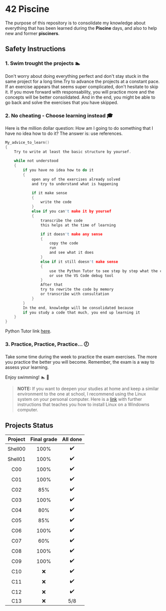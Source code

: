 # 42 Piscine

The purpose of this repository is to consolidate my knowledge about everything that has been learned during the **Piscine** days, and also to help new and former **pisciners**.

## Safety Instructions

### 1. Swim trought the projects :swimmer:
Don't worry about doing everything perfect and don't stay stuck in the same project for a long time.Try to advance the projects at a constant pace. If an exercise appears that seems super complicated, don't hesitate to skip it. If you move forward with responsability, you will practice more and the concepts will be better consolidated. And in the end, you might be able to go back and solve the exercises that you have skipped.

### 2. No cheating - Choose learning instead :mortar_board:
Here is the million dollar question: How am I going to do something that I have no idea how to do it? The answer is: use references.
```c
My_advice_to_learn()
{
    Try to write at least the basic structure by yoursef.
    
    while not understood
    {
        if you have no idea how to do it
        {
            open any of the exercises already solved
            and try to understand what is happening

            if it make sense
            {
                write the code
            }
            else if you can't make it by yoursef
            {
                transcribe the code
                this helps at the time of learning

                if it doesn't make any sense
                {
                    copy the code
                    run
                    and see what it does
                }
                else if it still doesn't make sense
                {
                    use the Python Tutor to see step by step what the code does
                    or use the VS Code debug tool
                }
                After that
                try to rewrite the code by memory
                or transcribe with consultation
            }
        }
        In the end, knowledge will be consolidated because
        if you study a code that much, you end up learning it
    }
}
```
Python Tutor link [here](https://pythontutor.com/visualize.html#mode=edit).

### 3. Practice, Practice, Practice... :clock7:
Take some time during the week to practice the exam exercises. The more you practice the better you will become. Remember, the exam is a way to assess your learning.

Enjoy swimming! :swimmer: :dart:

> **NOTE:** If you want to deepen your studies at home and keep a similar environment to the one at school, I recommend using the Linux system on your personal computer. Here is a [link](https://medium.com/linuxforeveryone/how-to-install-ubuntu-20-04-and-dual-boot-alongside-windows-10-323a85271a73)  with further instructions that teaches you how to install Linux on a Windowns computer.

## Projects Status

| Project | Final grade | All done |
|:-------:|:-----:|:------:|
| Shell00 | 100% | :heavy_check_mark: |
| Shell01 | 100% | :heavy_check_mark: |
| C00 | 100% | :heavy_check_mark: |
| C01 | 100% | :heavy_check_mark: |
| C02 | 85% | :heavy_check_mark: |
| C03 | 100% | :heavy_check_mark: |
| C04 | 80% | :heavy_check_mark: |
| C05 | 85% | :heavy_check_mark: |
| C06 | 100% | :heavy_check_mark: |
| C07 | 60% | :heavy_check_mark: |
| C08 | 100% | :heavy_check_mark: |
| C09 | 100% | :heavy_check_mark: |
| C10 | :x: | :heavy_check_mark: |
| C11 | :x: | :heavy_check_mark: |
| C12 | :x: | :heavy_check_mark: |
| C13 | :x: | 5/8 |